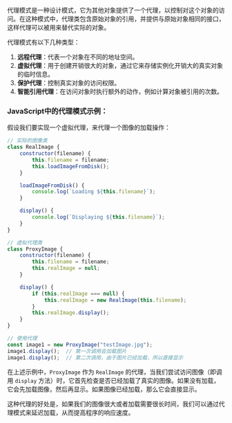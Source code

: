 代理模式是一种设计模式，它为其他对象提供了一个代理，以控制对这个对象的访问。在这种模式中，代理类包含原始对象的引用，并提供与原始对象相同的接口，这样代理可以被用来替代实际的对象。

代理模式有以下几种类型：

1. **远程代理**：代表一个对象在不同的地址空间。
2. **虚拟代理**：用于创建开销很大的对象，通过它来存储实例化开销大的真实对象的临时信息。
3. **保护代理**：控制真实对象的访问权限。
4. **智能引用代理**：在访问对象时执行额外的动作，例如计算对象被引用的次数。

### JavaScript中的代理模式示例：

假设我们要实现一个虚拟代理，来代理一个图像的加载操作：

```javascript
// 实际的图像类
class RealImage {
    constructor(filename) {
        this.filename = filename;
        this.loadImageFromDisk();
    }

    loadImageFromDisk() {
        console.log(`Loading ${this.filename}`);
    }

    display() {
        console.log(`Displaying ${this.filename}`);
    }
}

// 虚拟代理类
class ProxyImage {
    constructor(filename) {
        this.filename = filename;
        this.realImage = null;
    }

    display() {
        if (this.realImage === null) {
            this.realImage = new RealImage(this.filename);
        }
        this.realImage.display();
    }
}

// 使用代理
const image1 = new ProxyImage("testImage.jpg");
image1.display();  // 第一次调用会加载图片
image1.display();  // 第二次调用，由于图片已经加载，所以直接显示
```

在上述示例中，`ProxyImage` 作为 `RealImage` 的代理，当我们尝试访问图像（即调用 `display` 方法）时，它首先检查是否已经加载了真实的图像。如果没有加载，它会先加载图像，然后再显示。如果图像已经加载，那么它会直接显示。

这种代理的好处是，如果我们的图像很大或者加载需要很长时间，我们可以通过代理模式来延迟加载，从而提高程序的响应速度。